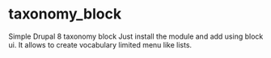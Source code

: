 # taxonomy_block
Simple Drupal 8 taxonomy block
Just install the module and add using block ui.
It allows to create vocabulary limited menu like lists.
